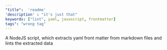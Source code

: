 ```yaml
---
"title":  'readme' 
'description' : "it's just that"
keywords: ["lint", yaml, javascript, frontmatter] 
tags": "wrong tag"
---
```


A NodeJS script, which extracts yaml front matter from markdown files and lints the extracted data
